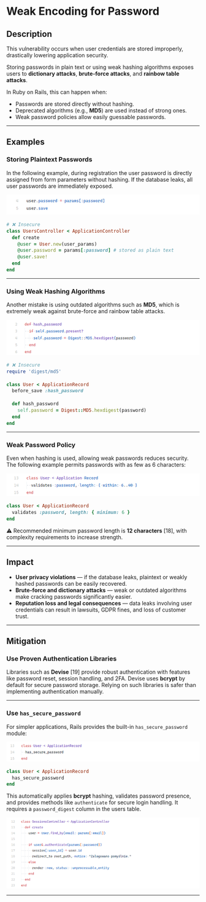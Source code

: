 # Weak Encoding for Password

## Description

This vulnerability occurs when user credentials are stored improperly, drastically lowering application security.

Storing passwords in plain text or using weak hashing algorithms exposes users to **dictionary attacks**, **brute-force attacks**, and **rainbow table attacks**.

In Ruby on Rails, this can happen when:

* Passwords are stored directly without hashing.
* Deprecated algorithms (e.g., **MD5**) are used instead of strong ones.
* Weak password policies allow easily guessable passwords.

---

## Examples

### Storing Plaintext Passwords

In the following example, during registration the user password is directly assigned from form parameters without hashing. If the database leaks, all user passwords are immediately exposed.

<!-- Figure 25: Example of insecure password storage -->
![alt text](image-3.png)

```ruby
# ❌ Insecure
class UsersController < ApplicationController
  def create
    @user = User.new(user_params)
    @user.password = params[:password] # stored as plain text
    @user.save!
  end
end
```

---

### Using Weak Hashing Algorithms

Another mistake is using outdated algorithms such as **MD5**, which is extremely weak against brute-force and rainbow table attacks.

<!-- Figure 26: Method using weak MD5 hashing -->
![alt text](image-4.png)

```ruby
# ❌ Insecure
require 'digest/md5'

class User < ApplicationRecord
  before_save :hash_password

  def hash_password
    self.password = Digest::MD5.hexdigest(password)
  end
end
```

---

### Weak Password Policy

Even when hashing is used, allowing weak passwords reduces security. The following example permits passwords with as few as 6 characters:

<!-- Figure 27: User model validation allowing weak passwords -->
![alt text](image-5.png)

```ruby
class User < ApplicationRecord
  validates :password, length: { minimum: 6 }
end
```

⚠️ Recommended minimum password length is **12 characters** \[18], with complexity requirements to increase strength.

---

## Impact

* **User privacy violations** — if the database leaks, plaintext or weakly hashed passwords can be easily recovered.
* **Brute-force and dictionary attacks** — weak or outdated algorithms make cracking passwords significantly easier.
* **Reputation loss and legal consequences** — data leaks involving user credentials can result in lawsuits, GDPR fines, and loss of customer trust.

---

## Mitigation

### Use Proven Authentication Libraries

Libraries such as **Devise** \[19] provide robust authentication with features like password reset, session handling, and 2FA. Devise uses **bcrypt** by default for secure password storage. Relying on such libraries is safer than implementing authentication manually.

---

### Use `has_secure_password`

For simpler applications, Rails provides the built-in `has_secure_password` module:

<!-- Figure 28: Example of has_secure_password in User model -->
![alt text](image-6.png)

```ruby
class User < ApplicationRecord
  has_secure_password
end
```

This automatically applies **bcrypt** hashing, validates password presence, and provides methods like `authenticate` for secure login handling. It requires a `password_digest` column in the users table.

<!-- Figure 29: Example of sessions controller using authenticate -->
![alt text](image-7.png)

---
